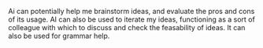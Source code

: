 Ai can potentially help me brainstorm ideas, and evaluate the pros and cons of its usage. AI can also be used to iterate my ideas, functioning as a sort of colleague with which to discuss and check the feasability of ideas. It can also be used for grammar help.
